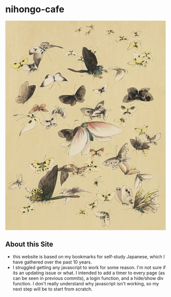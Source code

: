 # nihongo-cafe

![me](folder/images/vintage-1830205_1280.jpg)

About this Site
------------
* this website is based on my bookmarks for self-study Japanese, which I have gathered over the past 10 years. 
* I struggled getting any javascript to work for some reason. I'm not sure if its an updating issue or what. I intended to add a timer to every page (as can be seen in previous commits), a login function, and a hide/show div function. I don't really understand why javascript isn't working, so my next step will be to start from scratch. 




